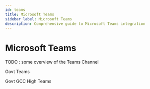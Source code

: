 ```yaml
---
id: teams
title: Microsoft Teams
sidebar_label: Microsoft Teams
description: Comprehensive guide to Microsoft Teams integration
---
```


# Microsoft Teams

TODO : some overview of the Teams Channel


Govt Teams

Govt GCC High Teams
